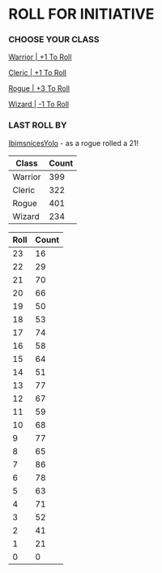 # ROLL FOR INITIATIVE
### CHOOSE YOUR CLASS

[Warrior | +1 To Roll](https://github.com/benjaminsampica/benjaminsampica/issues/new?title=roll%7Cwarrior&body=Just+click+%27Submit+new+issue%27.)

[Cleric | +1 To Roll](https://github.com/benjaminsampica/benjaminsampica/issues/new?title=roll%7Ccleric&body=Just+click+%27Submit+new+issue%27.)

[Rogue | +3 To Roll](https://github.com/benjaminsampica/benjaminsampica/issues/new?title=roll%7Crogue&body=Just+click+%27Submit+new+issue%27.)

[Wizard | -1 To Roll](https://github.com/benjaminsampica/benjaminsampica/issues/new?title=roll%7Cwizard&body=Just+click+%27Submit+new+issue%27.)
### LAST ROLL BY
[IbimsnicesYolo](https://www.github.com/IbimsnicesYolo) - as a rogue rolled a 21!

|Class|Count|
|-|-|
|Warrior|399|
|Cleric|322|
|Rogue|401|
|Wizard|234|

|Roll|Count|
|-|-|
|23|16
|22|29
|21|70
|20|66
|19|50
|18|53
|17|74
|16|58
|15|64
|14|51
|13|77
|12|67
|11|59
|10|68
|9|77
|8|65
|7|86
|6|78
|5|63
|4|71
|3|52
|2|41
|1|21
|0|0
